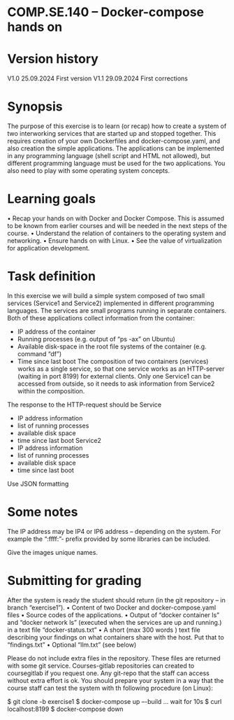 # COMP.SE.140 – Docker-compose hands on

# Version history
V1.0 25.09.2024 First version
V1.1 29.09.2024 First corrections

# Synopsis
The purpose of this exercise is to learn (or recap) how to create a system of two interworking services that are started up and stopped together. This requires creation of your own Dockerfiles and docker-compose.yaml, and also creation the simple applications. The applications can be
implemented in any programming language (shell script and HTML not allowed), but different programming language must be used for the two applications. You also need to play with some operating system concepts.

# Learning goals
• Recap your hands on with Docker and Docker Compose. This is assumed to be known from earlier courses and will be needed in the next steps of the course.
• Understand the relation of containers to the operating system and networking.
• Ensure hands on with Linux.
• See the value of virtualization for application development.

# Task definition
In this exercise we will build a simple system composed of two small services (Service1 and Service2) implemented in different programming languages. The services are small programs running in separate containers. Both of these applications collect information from the container:
- IP address of the container
- Running processes (e.g. output of “ps -ax” on Ubuntu)
- Available disk-space in the root file systems of the container (e.g. command “df”)
- Time since last boot
The composition of two containers (services) works as a single service, so that one service works as an HTTP-server (waiting in port 8199) for external clients. Only one Service1 can be accessed from outside, so it needs to ask information from Service2 within the composition.

The response to the HTTP-request should be
Service
- IP address information
- list of running processes
- available disk space
- time since last boot
Service2
- IP address information
- list of running processes
- available disk space
- time since last boot

Use JSON formatting

# Some notes
The IP address may be IP4 or IP6 address – depending on the system. For example the “:ffff:”- prefix provided by some libraries can be included.

Give the images unique names.

# Submitting for grading
After the system is ready the student should return (in the git repository – in branch “exercise1”).
• Content of two Docker and docker-compose.yaml files
• Source codes of the applications.
• Output of “docker container ls” and “docker network ls” (executed when the services are up and running.) in a text file “docker-status.txt”
• A short (max 300 words ) text file describing your findings on what containers share with the host. Put that to “findings.txt”
• Optional “llm.txt” (see below)

Please do not include extra files in the repository.
These files are returned with some git service. Courses-gitlab repositories can created to coursegitlab if you request one. Any git-repo that the staff can access without extra effort is ok.
You should prepare your system in a way that the course staff can test the system with th following procedure (on Linux):

$ git clone -b exercise1 <the git url you gave>
$ docker-compose up –-build
… wait for 10s
$ curl localhost:8199
$ docker-compose down
